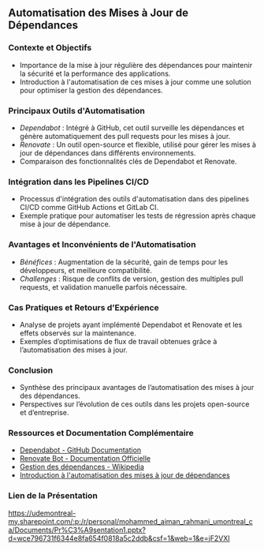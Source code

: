 ## Automatisation des Mises à Jour de Dépendances

### Contexte et Objectifs
- Importance de la mise à jour régulière des dépendances pour maintenir la sécurité et la performance des applications.
- Introduction à l'automatisation de ces mises à jour comme une solution pour optimiser la gestion des dépendances.

### Principaux Outils d'Automatisation
- *Dependabot* : Intégré à GitHub, cet outil surveille les dépendances et génère automatiquement des pull requests pour les mises à jour.
- *Renovate* : Un outil open-source et flexible, utilisé pour gérer les mises à jour de dépendances dans différents environnements.
- Comparaison des fonctionnalités clés de Dependabot et Renovate.

### Intégration dans les Pipelines CI/CD
- Processus d'intégration des outils d'automatisation dans des pipelines CI/CD comme GitHub Actions et GitLab CI.
- Exemple pratique pour automatiser les tests de régression après chaque mise à jour de dépendance.

### Avantages et Inconvénients de l'Automatisation
- *Bénéfices* : Augmentation de la sécurité, gain de temps pour les développeurs, et meilleure compatibilité.
- *Challenges* : Risque de conflits de version, gestion des multiples pull requests, et validation manuelle parfois nécessaire.

### Cas Pratiques et Retours d’Expérience
- Analyse de projets ayant implémenté Dependabot et Renovate et les effets observés sur la maintenance.
- Exemples d’optimisations de flux de travail obtenues grâce à l’automatisation des mises à jour.

### Conclusion
- Synthèse des principaux avantages de l’automatisation des mises à jour des dépendances.
- Perspectives sur l’évolution de ces outils dans les projets open-source et d’entreprise.

### Ressources et Documentation Complémentaire
- [Dependabot - GitHub Documentation](https://docs.github.com/en/code-security/dependabot)
- [Renovate Bot - Documentation Officielle](https://docs.renovatebot.com/)
- [Gestion des dépendances - Wikipedia](https://fr.wikipedia.org/wiki/Gestion_des_d%C3%A9pendances)
- [Introduction à l'automatisation des mises à jour de dépendances](https://blog.example.com/automatisation-mises-a-jour-dependances)

### Lien de la Présentation
https://udemontreal-my.sharepoint.com/:p:/r/personal/mohammed_aiman_rahmani_umontreal_ca/Documents/Pr%C3%A9sentation1.pptx?d=wce796731f6344e8fa654f0818a5c2ddb&csf=1&web=1&e=jF2VXI
